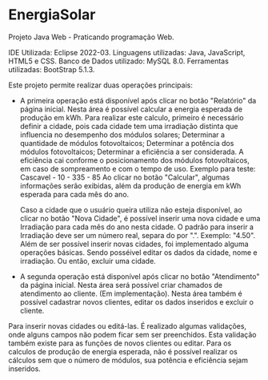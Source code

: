 # EnergiaSolar
Projeto Java Web - Praticando programação Web.

IDE Utilizada: Eclipse 2022-03.
Linguagens utilizadas: Java, JavaScript, HTML5 e CSS.
Banco de Dados utilizado: MySQL 8.0.
Ferramentas utilizadas: BootStrap 5.1.3.

Este projeto permite realizar duas operações principais:
- A primeira operação está disponível após clicar no botão "Relatório" da página inicial. Nesta área é possível calcular a energia esperada de produção em kWh. 
    Para realizar este calculo, primeiro é necessário definir a cidade, pois cada cidade tem uma irradiação distinta que influencia no desempenho dos módulos solares;
    Determinar a quantidade de módulos fotovoltaicos;
    Determinar a potência dos módulos fotovoltaicos;
    Determinar a eficiência a ser considerada. A eficiência cai conforme o posicionamento dos módulos fotovoltaicos, em caso de sompreamento e com o tempo de uso.
    Exemplo para teste: Cascavel - 10 - 335 - 85
    Ao clicar no botão "Calcular", algumas informações serão exibidas, além da produção de energia em kWh esperada para cada mês do ano.
    
    Caso a cidade que o usuário queira utiliza não esteja disponível, ao clicar no botão "Nova Cidade", é possível inserir uma nova cidade e uma Irradiação para cada mês do ano nesta cidade. O padrão para inserir a Irradiação deve ser um número real, separa do por ".". Exemplo: "4.50".
    Além de ser possível inserir novas cidades, foi implementado alguma operações básicas. Sendo posséivel editar os dados da cidade, nome e irradiação. Ou então, excluir uma cidade.
    
- A segunda operação está disponível após clicar no botâo "Atendimento" da página inicial. Nesta área será possível criar chamados de atendimento ao cliente. (Em implementação).
    Nesta área também é possível cadastrar novos clientes, editar os dados inseridos e excluir o cliente.
 
Para inserir novas cidades ou editá-las. É realizado algumas validações, onde alguns campos não podem ficar sem ser preenchidos. Esta validação também existe para as funções de novos clientes ou editar. Para os calculos de produção de energia esperada, não é possível realizar os cálculos sem que o número de módulos, sua potência e eficiência sejam inseridos.
